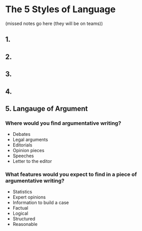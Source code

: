 # The 5 Styles of Language

(missed notes go here (they will be on teams))

## 1.

## 2.

## 3.

## 4.

## 5. Langauge of Argument

### Where would you find argumentative writing?

- Debates
- Legal arguments
- Editorials
- Opinion pieces
- Speeches
- Letter to the editor

### What features would you expect to find in a piece of argumentative writing?

- Statistics
- Expert opinions
- Information to build a case
- Factual
- Logical
- Structured
- Reasonable